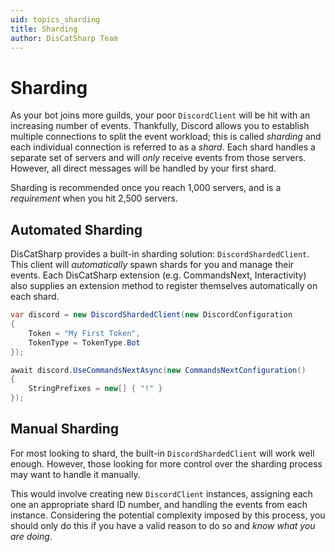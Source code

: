 ```yaml
---
uid: topics_sharding
title: Sharding
author: DisCatSharp Team
---
```


# Sharding

As your bot joins more guilds, your poor `DiscordClient` will be hit with an increasing number of events.
Thankfully, Discord allows you to establish multiple connections to split the event workload; this is called _sharding_ and each individual connection is referred to as a _shard_.
Each shard handles a separate set of servers and will _only_ receive events from those servers. However, all direct messages will be handled by your first shard.

Sharding is recommended once you reach 1,000 servers, and is a _requirement_ when you hit 2,500 servers.

## Automated Sharding

DisCatSharp provides a built-in sharding solution: `DiscordShardedClient`.
This client will _automatically_ spawn shards for you and manage their events.
Each DisCatSharp extension (e.g. CommandsNext, Interactivity) also supplies an extension method to register themselves automatically on each shard.

```cs
var discord = new DiscordShardedClient(new DiscordConfiguration
{
    Token = "My First Token",
    TokenType = TokenType.Bot
});

await discord.UseCommandsNextAsync(new CommandsNextConfiguration()
{
    StringPrefixes = new[] { "!" }
});
```

## Manual Sharding

For most looking to shard, the built-in `DiscordShardedClient` will work well enough.
However, those looking for more control over the sharding process may want to handle it manually.

This would involve creating new `DiscordClient` instances, assigning each one an appropriate shard ID number, and handling the events from each instance.
Considering the potential complexity imposed by this process, you should only do this if you have a valid reason to do so and _know what you are doing_.
